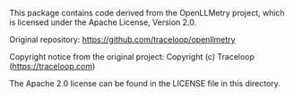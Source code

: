 This package contains code derived from the OpenLLMetry project, which is licensed under the Apache License, Version 2.0.

Original repository: https://github.com/traceloop/openllmetry

Copyright notice from the original project:
Copyright (c) Traceloop (https://traceloop.com)

The Apache 2.0 license can be found in the LICENSE file in this directory.
